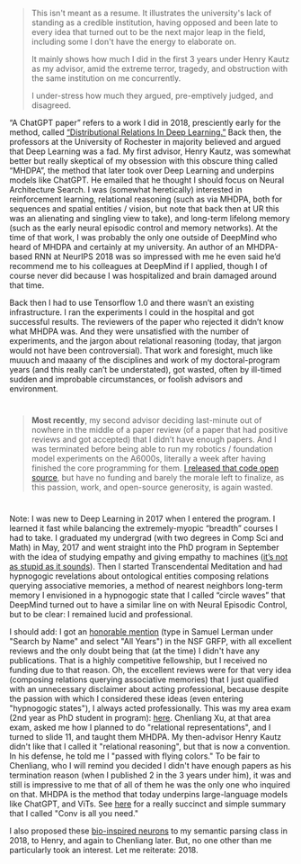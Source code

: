 > This isn't meant as a resume. It illustrates the university's lack of standing as a credible institution, having opposed and been late to every idea that turned out to be the next major leap in the field, including some I don't have the energy to elaborate on.
>
> It mainly shows how much I did in the first 3 years under Henry Kautz as my advisor, amid the extreme terror, tragedy, and obstruction with the same institution on me concurrently.
> 
> I under-stress how much they argued, pre-emptively judged, and disagreed.

“A ChatGPT paper” refers to a work I did in 2018, presciently early for the method, called [“Distributional Relations In Deep Learning.”](https://www.overleaf.com/read/qgmmzgsrctmg#6cd1b9) Back then, the professors at the University of Rochester in majority believed and argued that Deep Learning was a fad. My first advisor, Henry Kautz, was somewhat better but really skeptical of my obsession with this obscure thing called “MHDPA”, the method that later took over Deep Learning and underpins models like ChatGPT. He emailed that he thought I should focus on Neural Architecture Search. I was (somewhat heretically) interested in reinforcement learning, relational reasoning (such as via MHDPA, both for sequences and spatial entities / vision, but note that back then at UR this was an alienating and singling view to take), and long-term lifelong memory (such as the early neural episodic control and memory networks). At the time of that work, I was probably the only one outside of DeepMind who heard of MHDPA and certainly at my university. An author of an MHDPA-based RNN at NeurIPS 2018 was so impressed with me he even said he’d recommend me to his colleagues at DeepMind if I applied, though I of course never did because I was hospitalized and brain damaged around that time. 
 
Back then I had to use Tensorflow 1.0 and there wasn’t an existing infrastructure. I ran the experiments I could in the hospital and got successful results. The reviewers of the paper who rejected it didn’t know what MHDPA was. And they were unsatisfied with the number of experiments, and the jargon about relational reasoning (today, that jargon would not have been controversial). That work and foresight, much like muuuch and maaany of the disciplines and work of my doctoral-program years (and this really can’t be understated), got wasted, often by ill-timed sudden and improbable circumstances, or foolish advisors and environment. 

#

> **Most recently**, my second advisor deciding last-minute out of nowhere in the middle of a paper review (of a paper that had positive reviews and got accepted) that I didn’t have enough papers. And I was terminated before being able to run my robotics / foundation model experiments on the A6000s, literally a week after having finished the core programming for them. [I released that code open source](https://github.com/AGI-init/tributaries/blob/main/Examples/Sweeps/Bittle.py), but have no funding and barely the morale left to finalize, as this passion, work, and open-source generosity, is again wasted.

#

Note: I was new to Deep Learning in 2017 when I entered the program. I learned it fast while balancing the extremely-myopic “breadth” courses I had to take. I graduated my undergrad (with two degrees in Comp Sci and Math) in May, 2017 and went straight into the PhD program in September with the idea of studying empathy and giving empathy to machines ([it’s not as stupid as it sounds](https://github.com/slerman12/PersonalWebpage/blob/master/IRTG%20Project%20Proposal.pdf)). Then I started Transcendental Meditation and had hypnogogic revelations about ontological entities composing relations querying associative memories, a method of nearest neighbors long-term memory I envisioned in a hypnogogic state that I called “circle waves” that DeepMind turned out to have a similar line on with Neural Episodic Control, but to be clear: I remained lucid and professional.

I should add: I got an [honorable mention](https://www.research.gov/grfp/AwardeeList.do?method=loadAwardeeList) (type in Samuel Lerman under "Search by Name" and select "All Years") in the NSF GRFP, with all excellent reviews and the only doubt being that (at the time) I didn't have any publications. That is a highly competitive fellowship, but I received no funding due to that reason. Oh, the excellent reviews were for that very idea (composing relations querying associative memories) that I just qualified with an unnecessary disclaimer about acting professional, because despite the passion with which I considered these ideas (even entering "hypnogogic states"), I always acted professionally. This was my area exam (2nd year as PhD student in program): [here](https://docs.google.com/presentation/d/1LK0urIs8yu_e7HyZ-VQoDJUiGpPeTPEUgfhjK5Kw_7w/edit?usp=sharing). Chenliang Xu, at that area exam, asked me how I planned to do "relational representations", and I turned to slide 11, and taught them MHDPA. My then-advisor Henry Kautz didn't like that I called it "relational reasoning", but that is now a convention. In his defense, he told me I "passed with flying colors." To be fair to Chenliang, who I will remind you decided I didn't have enough papers as his termination reason (when I published 2 in the 3 years under him), it was and still is impressive to me that of all of them he was the only one who inquired on that. MHDPA is the method that today underpins large-language models like ChatGPT, and ViTs. See [here](https://github.com/slerman12/Detective-Sam/blob/Ancillary/Conv-is-all-you-need.md) for a really succinct and simple summary that I called "Conv is all you need."

I also proposed these [bio-inspired neurons]( https://drive.google.com/file/d/1i5hS2iDVuo24PnGicvn5dIZYXUzDfPAl/view?usp=share_link) to my semantic parsing class in 2018, to Henry, and again to Chenliang later. But, no one other than me particularly took an interest. Let me reiterate: 2018.
